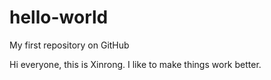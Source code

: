 # hello-world
My first repository on GitHub

Hi everyone, this is Xinrong. I like to make things work better.
